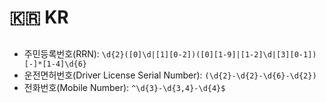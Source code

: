 # 🇰🇷 KR
## 
- 주민등록번호(RRN): `\d{2}([0]\d|[1][0-2])([0][1-9]|[1-2]\d|[3][0-1])[-]*[1-4]\d{6}`
- 운전면허번호(Driver License Serial Number): `(\d{2}-\d{2}-\d{6}-\d{2})`
- 전화번호(Mobile Number): `^\d{3}-\d{3,4}-\d{4}$`
